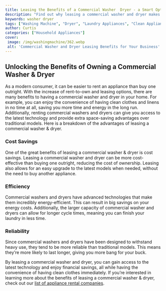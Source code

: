 ```yaml
---
title: Leasing the Benefits of a Commercial Washer  Dryer - a Smart Option
description: "Find out why leasing a commercial washer and dryer makes sense for business owners from a financial environmental and labor-saving standpoint - far beyond just the cost savings"
keywords: washer dryer
tags: ["Washing Machine", "Dryer", "Laundry Appliances", "Clean Appliance"]
author: Curtis
categories: ["Household Appliances"]
cover: 
 image: /img/washingmachine/362.webp
 alt: 'Commercial Washer and Dryer Leasing Benefits for Your Business'
---
```

## Unlocking the Benefits of Owning a Commercial Washer & Dryer 

As a modern consumer, it can be easier to rent an appliance than buy one outright. With the increase of rent-to-own and leasing options, there are many benefits to having a commercial washer and dryer in your home. For example, you can enjoy the convenience of having clean clothes and linens in no time at all, saving you more time and energy in the long run. Additionally, renting commercial washers and dryers can give you access to the latest technology and provide extra space-saving advantages over traditional models. Here is a breakdown of the advantages of leasing a commercial washer & dryer.

### Cost Savings 

One of the great benefits of leasing a commercial washer & dryer is cost savings. Leasing a commercial washer and dryer can be more cost-effective than buying one outright, reducing the cost of ownership. Leasing also allows for an easy upgrade to the latest models when needed, without the need to buy another appliance. 

### Efficiency 

Commercial washers and dryers have advanced technologies that make them incredibly energy-efficient. This can result in big savings on your energy costs. Additionally, the larger capacity of commercial washer and dryers can allow for longer cycle times, meaning you can finish your laundry in less time.

### Reliability 

Since commercial washers and dryers have been designed to withstand heavy use, they tend to be more reliable than traditional models. This means they’re more likely to last longer, giving you more bang for your buck. 

By leasing a commercial washer and dryer, you can gain access to the latest technology and enjoy financial savings, all while having the convenience of having clean clothes immediately. If you’re interested in learning more about the benefits of leasing a commercial washer & dryer, check out our [list of appliance rental companies](./pages/appliance-rental).
